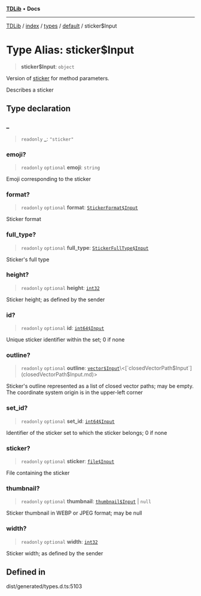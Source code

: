 [**TDLib**](../../../../../../README.md) • **Docs**

***

[TDLib](../../../../../../modules.md) / [index](../../../../../README.md) / [types](../../../README.md) / [default](../README.md) / sticker$Input

# Type Alias: sticker$Input

> **sticker$Input**: `object`

Version of [sticker](sticker.md) for method parameters.

Describes a sticker

## Type declaration

### \_

> `readonly` **\_**: `"sticker"`

### emoji?

> `readonly` `optional` **emoji**: `string`

Emoji corresponding to the sticker

### format?

> `readonly` `optional` **format**: [`StickerFormat$Input`](StickerFormat$Input.md)

Sticker format

### full\_type?

> `readonly` `optional` **full\_type**: [`StickerFullType$Input`](StickerFullType$Input.md)

Sticker's full type

### height?

> `readonly` `optional` **height**: [`int32`](int32.md)

Sticker height; as defined by the sender

### id?

> `readonly` `optional` **id**: [`int64$Input`](int64$Input.md)

Unique sticker identifier within the set; 0 if none

### outline?

> `readonly` `optional` **outline**: [`vector$Input`](vector$Input.md)\<[`closedVectorPath$Input`](closedVectorPath$Input.md)\>

Sticker's outline represented as a list of closed vector paths; may be empty. The coordinate system origin is in the upper-left corner

### set\_id?

> `readonly` `optional` **set\_id**: [`int64$Input`](int64$Input.md)

Identifier of the sticker set to which the sticker belongs; 0 if none

### sticker?

> `readonly` `optional` **sticker**: [`file$Input`](file$Input.md)

File containing the sticker

### thumbnail?

> `readonly` `optional` **thumbnail**: [`thumbnail$Input`](thumbnail$Input.md) \| `null`

Sticker thumbnail in WEBP or JPEG format; may be null

### width?

> `readonly` `optional` **width**: [`int32`](int32.md)

Sticker width; as defined by the sender

## Defined in

dist/generated/types.d.ts:5103
